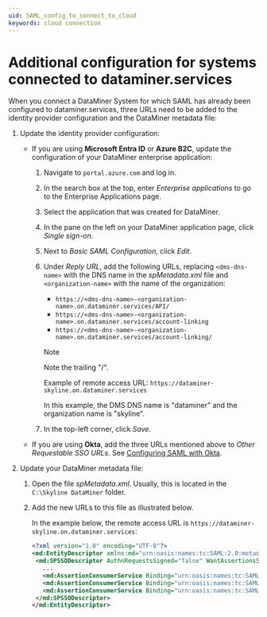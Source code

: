 ```yaml
---
uid: SAML_config_to_connect_to_cloud
keywords: cloud connection
---
```


# Additional configuration for systems connected to dataminer.services

When you connect a DataMiner System for which SAML has already been configured to dataminer.services, three URLs need to be added to the identity provider configuration and the DataMiner metadata file:

1. Update the identity provider configuration:

   - If you are using **Microsoft Entra ID** or **Azure B2C**, update the configuration of your DataMiner enterprise application:

     1. Navigate to ``portal.azure.com`` and log in.

     1. In the search box at the top, enter *Enterprise applications* to go to the Enterprise Applications page.

     1. Select the application that was created for DataMiner.

     1. In the pane on the left on your DataMiner application page, click *Single sign-on*.

     1. Next to *Basic SAML Configuration*, click *Edit*.

     1. Under *Reply URL*, add the following URLs, replacing `<dms-dns-name>` with the DNS name in the *spMetadata.xml* file and `<organization-name>` with the name of the organization:

        - `https://<dms-dns-name>-<organization-name>.on.dataminer.services/API/`
        - `https://<dms-dns-name>-<organization-name>.on.dataminer.services/account-linking`
        - `https://<dms-dns-name>-<organization-name>.on.dataminer.services/account-linking/`

        > [!NOTE]
        > Note the trailing "/".

        Example of remote access URL: `https://dataminer-skyline.on.dataminer.services`

        In this example, the DMS DNS name is "dataminer" and the organization name is "skyline".

     1. In the top-left corner, click *Save*.

   - If you are using **Okta**, add the three URLs mentioned above to *Other Requestable SSO URLs*. See [Configuring SAML with Okta](xref:SAML_using_Okta).

1. Update your DataMiner metadata file:

   1. Open the file *spMetadata.xml*. Usually, this is located in the `C:\Skyline DataMiner` folder.

   1. Add the new URLs to this file as illustrated below.

      In the example below, the remote access URL is `https://dataminer-skyline.on.dataminer.services`:

      ```xml
      <?xml version="1.0" encoding="UTF-8"?>
      <md:EntityDescriptor xmlns:md="urn:oasis:names:tc:SAML:2.0:metadata" xmlns:ds="http://www.w3.org/2000/09/xmldsig#" entityID="[ENTITYID]" validUntil="2050-01-04T10:00:00.000Z">
       <md:SPSSODescriptor AuthnRequestsSigned="false" WantAssertionsSigned="true" protocolSupportEnumeration="urn:oasis:names:tc:SAML:2.0:protocol">
         ...
         <md:AssertionConsumerService Binding="urn:oasis:names:tc:SAML:2.0:bindings:HTTP-POST" Location="https://dataminer-skyline.on.dataminer.services/API/" index="1" isDefault="true"/>
         <md:AssertionConsumerService Binding="urn:oasis:names:tc:SAML:2.0:bindings:HTTP-POST" Location="https://dataminer-skyline.on.dataminer.services/account-linking" index="2" isDefault="false"/>
         <md:AssertionConsumerService Binding="urn:oasis:names:tc:SAML:2.0:bindings:HTTP-POST" Location="https://dataminer-skyline.on.dataminer.services/account-linking/" index="3" isDefault="false"/>
       </md:SPSSODescriptor>
      </md:EntityDescriptor>
       ```
